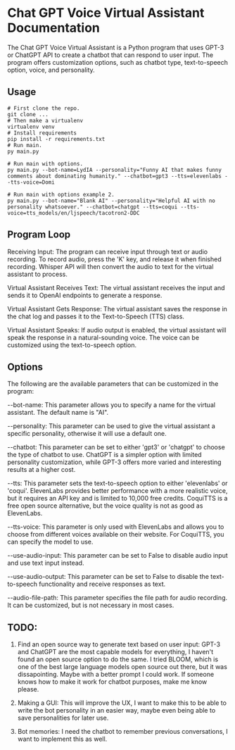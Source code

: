 # Chat GPT Voice Virtual Assistant Documentation

The Chat GPT Voice Virtual Assistant is a Python program that uses GPT-3 or ChatGPT API to create a chatbot that can respond to user input.
The program offers customization options, such as chatbot type, text-to-speech option, voice, and personality.

## Usage

```
# First clone the repo.
git clone ...
# Then make a virtualenv
virtualenv venv
# Install requirements
pip install -r requirements.txt
# Run main.
py main.py

# Run main with options.
py main.py --bot-name=LydIA --personality="Funny AI that makes funny comments about dominating humanity." --chatbot=gpt3 --tts=elevenlabs --tts-voice=Domi 

# Run main with options example 2.
py main.py --bot-name="Blank AI" --personality="Helpful AI with no personality whatsoever." --chatbot=chatgpt --tts=coqui --tts-voice=tts_models/en/ljspeech/tacotron2-DDC
```

## Program Loop

Receiving Input: The program can receive input through text or audio recording. To record audio, 
press the 'K' key, and release it when finished recording. Whisper API will then convert the audio 
to text for the virtual assistant to process.

Virtual Assistant Receives Text: The virtual assistant receives the input and sends it to OpenAI 
endpoints to generate a response.

Virtual Assistant Gets Response: The virtual assistant saves the response in the chat log and passes
it to the Text-to-Speech (TTS) class.

Virtual Assistant Speaks: If audio output is enabled, the virtual assistant will speak the response
in a natural-sounding voice. The voice can be customized using the text-to-speech option.

## Options

The following are the available parameters that can be customized in the program:

--bot-name: This parameter allows you to specify a name for the virtual assistant. The default name is "AI".

--personality: This parameter can be used to give the virtual assistant a specific personality, otherwise it
will use a default one.

--chatbot: This parameter can be set to either 'gpt3' or 'chatgpt' to choose the type of chatbot to use.
ChatGPT is a simpler option with limited personality customization, while GPT-3 offers more varied and
interesting results at a higher cost.

--tts: This parameter sets the text-to-speech option to either 'elevenlabs' or 'coqui'. ElevenLabs provides 
better performance with a more realistic voice, but it requires an API key and is limited to 10,000 free credits.
CoquiTTS is a free open source alternative, but the voice quality is not as good as ElevenLabs.

--tts-voice: This parameter is only used with ElevenLabs and allows you to choose from different voices
available on their website. For CoquiTTS, you can specify the model to use.

--use-audio-input: This parameter can be set to False to disable audio input and use text input instead.

--use-audio-output: This parameter can be set to False to disable the text-to-speech functionality and receive
responses as text.

--audio-file-path: This parameter specifies the file path for audio recording. It can be customized, but is
not necessary in most cases.

## TODO:

1. Find an open source way to generate text based on user input: GPT-3 and ChatGPT are the most capable models
for everything, I haven't found an open source option to do the same. I tried BLOOM, which is one of the
best large language models open source out there, but it was dissapointing. Maybe with a better prompt I could
work. If someone knows how to make it work for chatbot purposes, make me know please.

3. Making a GUI: This will improve the UX, I want to make this to be able to write the bot personality in an easier
way, maybe even being able to save personalities for later use.

4. Bot memories: I need the chatbot to remember previous conversations, I want to implement this as well.